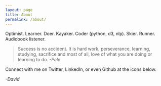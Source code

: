 ```yaml
---
layout: page
title: About
permalink: /about/
---
```


Optimist. Learner. Doer. Kayaker. Coder (python, d3, nlp). Skier. Runner. Audiobook listener.

>Success is no accident. It is hard work, perseverance, learning, studying, sacrifice and most of all, love of what you are doing or learning to do. _-Pele_

Connect with me on Twitter, LinkedIn, or even Github at the icons below.

_-David_
